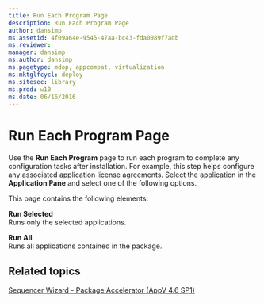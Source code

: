 ```yaml
---
title: Run Each Program Page
description: Run Each Program Page
author: dansimp
ms.assetid: 4f09a64e-9545-47aa-bc43-fda0089f7adb
ms.reviewer: 
manager: dansimp
ms.author: dansimp
ms.pagetype: mdop, appcompat, virtualization
ms.mktglfcycl: deploy
ms.sitesec: library
ms.prod: w10
ms.date: 06/16/2016
---
```



# Run Each Program Page


Use the **Run Each Program** page to run each program to complete any configuration tasks after installation. For example, this step helps configure any associated application license agreements. Select the application in the **Application Pane** and select one of the following options.

This page contains the following elements:

<a href="" id="run-selected"></a>**Run Selected**  
Runs only the selected applications.

<a href="" id="run-all"></a>**Run All**  
Runs all applications contained in the package.

## Related topics


[Sequencer Wizard - Package Accelerator (AppV 4.6 SP1)](sequencer-wizard---package-accelerator--appv-46-sp1-.md)

 

 





